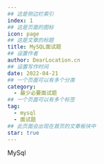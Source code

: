 ```yaml
---
## 这是侧边栏索引
index: 1
## 这是页面的图标
icon: page
## 这是文章的标题
title: MySQL面试题
## 设置作者
author: DearLocation.cn
## 设置写作时间
date: 2022-04-21
## 一个页面可以有多个分类
category:
  - 最少必要面试题
## 一个页面可以有多个标签
tag:
  - mysql
  - 面试题
## 此页面会出现在首页的文章板块中
star: true
---
```


MySql

<!-- more -->






